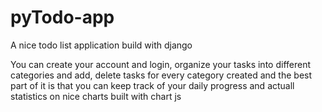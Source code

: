 # pyTodo-app
A nice todo list application build with django

You can create your account and login, organize your tasks into different categories and add, delete tasks for every category created
and the best part of it is that you can keep track of your daily progress and actuall statistics on nice charts built with chart js


